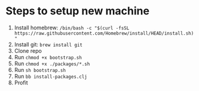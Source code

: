 # Steps to setup new machine

1. Install homebrew: `/bin/bash -c "$(curl -fsSL https://raw.githubusercontent.com/Homebrew/install/HEAD/install.sh)"`
2. Install git: `brew install git`
3. Clone repo
4. Run `chmod +x bootstrap.sh`
4. Run `chmod +x ./packages/*.sh`
5. Run `sh bootstrap.sh`
5. Run `bb install-packages.clj`
6. Profit
